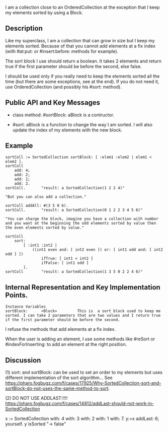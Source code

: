 I am a collection close to an OrderedCollection at the exception that I keep my elements sorted by using a Block.Description -------------------Like my superclass, I am a collection that can grow in size but I keep my elements sorted.Because of that you cannot add elements at a fix index (with #at:put: or #insert:before: methods for example).The sort block I use should return a boolean. It takes 2 elements and return true if the first parameter should be before the second, else false.I should be used only if you really need to keep the elements sorted all the time (but there are some exceptions, see at the end). If you do not need it, use OrderedCollection (and possibly his #sort: method).Public API and Key Messages-------------------- class method: #sortBlock:  aBlock 		is a contructor. 		- #sort: aBlock 		is a function to change the way I am sorted. I will also update the index of my elements with the new block.Example-------------------	sortColl := SortedCollection sortBlock: [ :elem1 :elem2 | elem1 < elem2 ].	sortColl		add: 4;		add: 2;		add: 1;		add: 2.	sortColl. 		"result: a SortedCollection(1 2 2 4)"		"But you can also add a collection."		sortColl addAll: #(3 5 0 6).	sortColl. 		"result: a SortedCollection(0 1 2 2 3 4 5 6)"				"You can charge the block, imagine you have a collection with number and you want at the beginning the odd elements sorted by value then the even elements sorted by value."		sortColl 		sort:			[ :int1 :int2 | 				((int1 even and: [ int2 even ]) or: [ int1 odd and: [ int2 odd ] ])					ifTrue: [ int1 < int2 ]					ifFalse: [ int1 odd ] 			].	sortColl 		"result: a SortedCollection(1 3 5 0 2 2 4 6)" Internal Representation and Key Implementation Points.-------------------    Instance Variables	sortBlock:		<Block> 		This is  a sort block used to keep me sorted. I can take 2 parameters that are two values and I return true if the first parameter should be before the second.I refuse the methods that add elements at a fix index.When the user is adding an element, I use some methods like #reSort or #indexForInserting: to add an element at the right position.Discussion----------------(1) sort: and sortBlock: can be used to set an order to my elements but uses different implementation of the sort algorithm... See  https://pharo.fogbugz.com/f/cases/17925/Why-SortedCollection-sort-and-sortBlock-do-not-uses-the-same-method-to-sort.(2) DO NOT USE ADDLAST:!!!! https://pharo.fogbugz.com/f/cases/14812/addLast-should-not-work-in-SortedCollectionx := SortedCollection with: 4 with: 3 with: 2 with: 1 with: 7.y:=x addLast: 6; yourself.y isSorted "-> false"